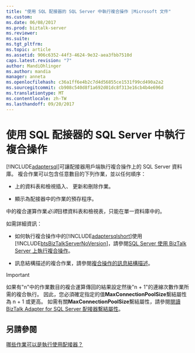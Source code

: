 ```yaml
---
title: "使用 SQL 配接器的 SQL Server 中執行複合操作 |Microsoft 文件"
ms.custom: 
ms.date: 06/08/2017
ms.prod: biztalk-server
ms.reviewer: 
ms.suite: 
ms.tgt_pltfrm: 
ms.topic: article
ms.assetid: 906c6352-44f3-4624-9e32-aea3fbb7510d
caps.latest.revision: "7"
author: MandiOhlinger
ms.author: mandia
manager: anneta
ms.openlocfilehash: c36a1ff6e4b2c7d4d56855ce1531f99cd490a2a2
ms.sourcegitcommit: cb908c540d8f1a692d01dc8f313e16cb4b4e696d
ms.translationtype: MT
ms.contentlocale: zh-TW
ms.lasthandoff: 09/20/2017
---
```

# <a name="run-composite-operations-in-sql-server--using-the-sql-adapter"></a>使用 SQL 配接器的 SQL Server 中執行複合操作
[!INCLUDE[adaptersql](../../includes/adaptersql-md.md)]可讓配接器用戶端執行複合操作上的 SQL Server 資料庫。 複合作業可以包含任意數目的下列作業，並以任何順序：  
  
-   上的資料表和檢視插入、 更新和刪除作業。  
  
-   顯示為配接器中的作業的預存程序。  
  
 中的複合運算作業*必須*目標資料表和檢視表，只能在單一資料庫中的。  
  
 如需詳細資訊：  
  
-   如何執行複合操作中的[!INCLUDE[adaptersqlshort](../../includes/adaptersqlshort-md.md)]使用[!INCLUDE[btsBizTalkServerNoVersion](../../includes/btsbiztalkservernoversion-md.md)]，請參閱[SQL Server 使用 BizTalk Server 上執行複合操作](../../adapters-and-accelerators/adapter-sql/run-composite-operations-on-sql-server-using-biztalk-server.md)。  
  
-   訊息結構描述的複合作業，請參閱[複合操作的訊息結構描述](../../adapters-and-accelerators/adapter-sql/message-schemas-for-composite-operations.md)。  
  
> [!IMPORTANT]
>  如果有"n"中的作業數目的複合運算傳回的結果設定然後"n + 1"的連線次數作業所需的複合執行。 因此，您必須確定指定的值**MaxConnectionPoolSize**繫結屬性為 n + 1 或更高。 如需有關**MaxConnectionPoolSize**繫結屬性，請參閱[閱讀 BizTalk Adapter for SQL Server 配接器繫結屬性](../../adapters-and-accelerators/adapter-sql/read-about-the-biztalk-adapter-for-sql-server-adapter-binding-properties.md)。  
  
## <a name="see-also"></a>另請參閱  
 [哪些作業可以是執行使用配接器？](https://msdn.microsoft.com/library/cc185435(v=bts.10).aspx)